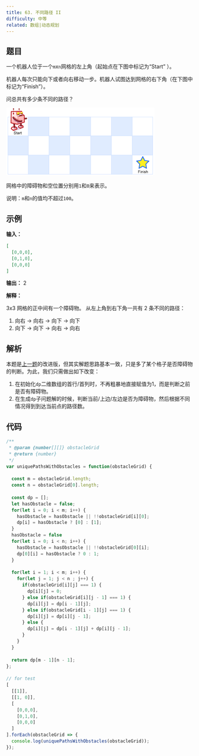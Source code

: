 ```yaml
---
title: 63. 不同路径 II
difficulty: 中等
related: 数组|动态规划
---
```


## 题目

一个机器人位于一个`m`x`n`网格的左上角（起始点在下图中标记为“Start” ）。

机器人每次只能向下或者向右移动一步。机器人试图达到网格的右下角（在下图中标记为“Finish”）。

问总共有多少条不同的路径？

![示例图](./robot_maze.png)

网格中的障碍物和空位置分别用`1`和`0`来表示。

说明：`m`和`n`的值均不超过`100`。

## 示例

**输入：** 

```json
[
  [0,0,0],
  [0,1,0],
  [0,0,0]
]
```

**输出：** 2

**解释：** 

3x3 网格的正中间有一个障碍物。
从左上角到右下角一共有 2 条不同的路径：

1. 向右 -> 向右 -> 向下 -> 向下
2. 向下 -> 向下 -> 向右 -> 向右

## 解析

本题是[上一题](https://smallstonesk.github.io/leetcode-traning-notes/docs/questionBank/62/)的改进版，但其实解题思路基本一致，只是多了某个格子是否障碍物的判断。为此，我们只需做出如下改变：

1. 在初始化`dp`二维数组的首行/首列时，不再粗暴地直接赋值为1，而是判断之前是否有障碍物。
2. 在生成`dp`子问题解的时候，判断当前/上边/左边是否为障碍物，然后根据不同情况得到到达当前点的路径数。

## 代码

```js
/**
 * @param {number[][]} obstacleGrid
 * @return {number}
 */
var uniquePathsWithObstacles = function(obstacleGrid) {

  const m = obstacleGrid.length;
  const n = obstacleGrid[0].length;
  
  const dp = [];
  let hasObstacle = false;
  for(let i = 0; i < m; i++) {
    hasObstacle = hasObstacle || !!obstacleGrid[i][0];
    dp[i] = hasObstacle ? [0] : [1];
  }
  hasObstacle = false
  for(let i = 0; i < n; i++) {
    hasObstacle = hasObstacle || !!obstacleGrid[0][i];
    dp[0][i] = hasObstacle ? 0 : 1;
  }

  for(let i = 1; i < m; i++) {
    for(let j = 1; j < n ; j++) {
      if(obstacleGrid[i][j] === 1) {
        dp[i][j] = 0;
      } else if(obstacleGrid[i][j - 1] === 1) {
        dp[i][j] = dp[i - 1][j];
      } else if(obstacleGrid[i - 1][j] === 1) {
        dp[i][j] = dp[i][j - 1];
      } else {
        dp[i][j] = dp[i - 1][j] + dp[i][j - 1];
      }
    }
  }

  return dp[m - 1][n - 1];
};

// for test
[
  [[1]],
  [[1, 0]],
  [
    [0,0,0],
    [0,1,0],
    [0,0,0]
  ]
].forEach(obstacleGrid => {
  console.log(uniquePathsWithObstacles(obstacleGrid));
});
```